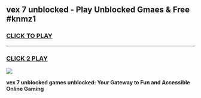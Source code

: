 
## vex 7 unblocked - Play Unblocked Gmaes & Free #knmz1
<h3>
<a href="https://premium.freeplayer.one?title=vex_7_unblocked&ref=03M">CLICK TO PLAY</a></h3>
<hr>

<h3>
<a href="https://premium.freeplayer.one?title=vex_7_unblocked&ref=03M">CLICK 2 PLAY</a>
  
</h3>

<a href="https://premium.freeplayer.one?title=vex_7_unblocked&ref=03M"><img src="https://clearcache.store/games.png"></a>


**vex 7 unblocked games unblocked: Your Gateway to Fun and Accessible Online Gaming**
